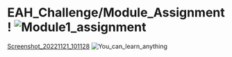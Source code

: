 # EAH_Challenge/Module_Assignment! ![Module1_assignment](https://user-images.githubusercontent.com/45193993/203013146-838344ed-eb7c-4c78-a830-ba2772163a43.png)
[Screenshot_20221121_101128](https://user-images.githubusercontent.com/45193993/203011286-33b2350e-513e-450f-a7f6-cd517f272f43.png)
![You_can_learn_anything ](https://user-images.githubusercontent.com/45193993/203011311-debd6cec-ed39-432a-992d-cf7117feb561.png)
